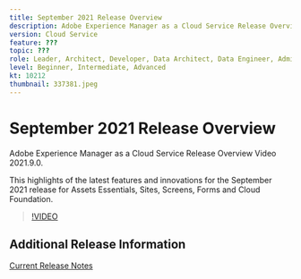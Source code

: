 ```yaml
---
title: September 2021 Release Overview
description: Adobe Experience Manager as a Cloud Service Release Overview Video 2021.9.0.
version: Cloud Service
feature: ???
topic: ???
role: Leader, Architect, Developer, Data Architect, Data Engineer, Admin, User
level: Beginner, Intermediate, Advanced
kt: 10212
thumbnail: 337381.jpeg
---
```


# September 2021 Release Overview

Adobe Experience Manager as a Cloud Service Release Overview Video 2021.9.0.

This highlights of the latest features and innovations for the September 2021 release for Assets Essentials, Sites, Screens, Forms and Cloud Foundation.

>[!VIDEO](https://video.tv.adobe.com/v/337381/?quality=12&learn=on)

## Additional Release Information
[Current Release Notes](https://experienceleague.adobe.com/docs/experience-manager-cloud-service/content/release-notes/home.html)
